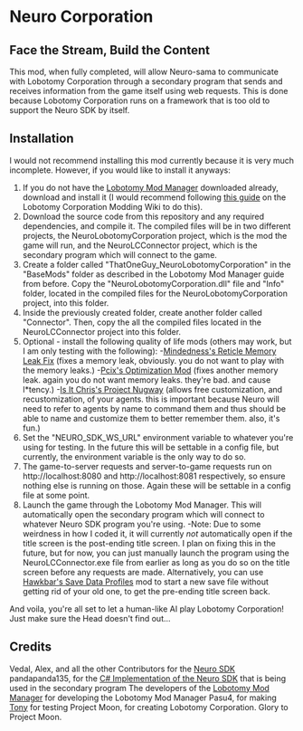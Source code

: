 # Neuro Corporation
## Face the Stream, Build the Content

This mod, when fully completed, will allow Neuro-sama to communicate with Lobotomy Corporation through a secondary program that sends and receives information from the game itself using web requests. This is done because Lobotomy Corporation runs on a framework that is too old to support the Neuro SDK by itself. 

## Installation

I would not recommend installing this mod currently because it is very much incomplete. However, if you would like to install it anyways: 
1. If you do not have the [Lobotomy Mod Manager](https://github.com/LobotomyBaseMod/LMM/releases) downloaded already, download and install it (I would recommend following [this guide](https://lobotomycorporationmodded.wiki.gg/wiki/Lobotomy_Mod_Manager) on the Lobotomy Corporation Modding Wiki to do this).
2. Download the source code from this repository and any required dependencies, and compile it. The compiled files will be in two different projects, the NeuroLobotomyCorporation project, which is the mod the game will run, and the NeuroLCConnector project, which is the secondary program which will connect to the game.
3. Create a folder called "ThatOneGuy_NeuroLobotomyCorporation" in the "BaseMods" folder as described in the Lobotomy Mod Manager guide from before. Copy the "NeuroLobotomyCorporation.dll" file and "Info" folder, located in the compiled files for the NeuroLobotomyCorporation project, into this folder.
4. Inside the previously created folder, create another folder called "Connector". Then, copy the all the compiled files located in the NeuroLCConnector project into this folder.
5. Optional - install the following quality of life mods (others may work, but I am only testing with the following):
    -[Mindedness's Reticle Memory Leak Fix](https://www.nexusmods.com/lobotomycorporation/mods/586) (fixes a memory leak, obviously. you do not want to play with the memory leaks.)
    -[Pcix's Optimization Mod](https://www.nexusmods.com/lobotomycorporation/mods/57) (fixes another memory leak. again you do not want memory leaks. they're bad. and cause l*tency.)
    -[Is It Chris's Project Nugway](https://www.nexusmods.com/lobotomycorporation/mods/609) (allows free customization, and recustomization, of your agents. this is important because Neuro will need to refer to agents by name to command them and thus should be able to name and customize them to better remember them. also, it's fun.)
6. Set the "NEURO_SDK_WS_URL" environment variable to whatever you're using for testing. In the future this will be settable in a config file, but currently, the environment variable is the only way to do so. 
7. The game-to-server requests and server-to-game requests run on http://localhost:8080 and http://localhost:8081 respectively, so ensure nothing else is running on those. Again these will be settable in a config file at some point.
8. Launch the game through the Lobotomy Mod Manager. This will automatically open the secondary program which will connect to whatever Neuro SDK program you're using. 
    -Note: Due to some weirdness in how I coded it, it will currently *not* automatically open if the title screen is the post-ending title screen. I plan on fixing this in the future, but for now, you can just manually launch the program using the NeuroLCConnector.exe file from earlier as long as you do so on the title screen before any requests are made. Alternatively, you can use [Hawkbar's Save Data Profiles](https://www.nexusmods.com/lobotomycorporation/mods/703) mod to start a new save file without getting rid of your old one, to get the pre-ending title screen back.

And voila, you're all set to let a human-like AI play Lobotomy Corporation! Just make sure the Head doesn't find out...

## Credits 
Vedal, Alex, and all the other Contributors for the [Neuro SDK](https://github.com/VedalAI/neuro-sdk/tree/main)
pandapanda135, for the [C# Implementation of the Neuro SDK](https://github.com/pandapanda135/CSharp-Neuro-SDK) that is being used in the secondary program
The developers of the [Lobotomy Mod Manager](https://github.com/LobotomyBaseMod/LMM/releases) for developing the Lobotomy Mod Manager
Pasu4, for making [Tony](https://github.com/Pasu4/neuro-api-tony) for testing
Project Moon, for creating Lobotomy Corporation. Glory to Project Moon. 
